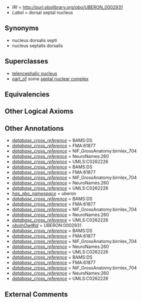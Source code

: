  * *IRI* = http://purl.obolibrary.org/obo/UBERON_0002931
 * *Label* = dorsal septal nucleus

## Synonyms

 * nucleus dorsalis septi
 * nucleus septalis dorsalis

## Superclasses

 * [telencephalic nucleus](../../UBERON/63/UBERON_0009663.md)
 * [part_of](../../BFO/50/BFO_0000050.md) some [septal nuclear complex](../../UBERON/63/UBERON_0002663.md)

## Equivalencies


## Other Logical Axioms


## Other Annotations

 * *[database_cross_reference](../../ef/oboInOwl#hasDbXref.md)* = BAMS:DS
 * *[database_cross_reference](../../ef/oboInOwl#hasDbXref.md)* = FMA:61877
 * *[database_cross_reference](../../ef/oboInOwl#hasDbXref.md)* = NIF_GrossAnatomy:birnlex_704
 * *[database_cross_reference](../../ef/oboInOwl#hasDbXref.md)* = NeuroNames:260
 * *[database_cross_reference](../../ef/oboInOwl#hasDbXref.md)* = UMLS:C0262226
 * *[database_cross_reference](../../ef/oboInOwl#hasDbXref.md)* = BAMS:DS
 * *[database_cross_reference](../../ef/oboInOwl#hasDbXref.md)* = FMA:61877
 * *[database_cross_reference](../../ef/oboInOwl#hasDbXref.md)* = NIF_GrossAnatomy:birnlex_704
 * *[database_cross_reference](../../ef/oboInOwl#hasDbXref.md)* = NeuroNames:260
 * *[database_cross_reference](../../ef/oboInOwl#hasDbXref.md)* = UMLS:C0262226
 * *[has_obo_namespace](../../ce/oboInOwl#hasOBONamespace.md)* = uberon
 * *[database_cross_reference](../../ef/oboInOwl#hasDbXref.md)* = BAMS:DS
 * *[database_cross_reference](../../ef/oboInOwl#hasDbXref.md)* = FMA:61877
 * *[database_cross_reference](../../ef/oboInOwl#hasDbXref.md)* = NIF_GrossAnatomy:birnlex_704
 * *[database_cross_reference](../../ef/oboInOwl#hasDbXref.md)* = NeuroNames:260
 * *[database_cross_reference](../../ef/oboInOwl#hasDbXref.md)* = UMLS:C0262226
 * *[oboInOwl#id](../../id/oboInOwl#id.md)* = UBERON:0002931
 * *[database_cross_reference](../../ef/oboInOwl#hasDbXref.md)* = BAMS:DS
 * *[database_cross_reference](../../ef/oboInOwl#hasDbXref.md)* = FMA:61877
 * *[database_cross_reference](../../ef/oboInOwl#hasDbXref.md)* = NIF_GrossAnatomy:birnlex_704
 * *[database_cross_reference](../../ef/oboInOwl#hasDbXref.md)* = NeuroNames:260
 * *[database_cross_reference](../../ef/oboInOwl#hasDbXref.md)* = UMLS:C0262226
 * *[database_cross_reference](../../ef/oboInOwl#hasDbXref.md)* = BAMS:DS
 * *[database_cross_reference](../../ef/oboInOwl#hasDbXref.md)* = FMA:61877
 * *[database_cross_reference](../../ef/oboInOwl#hasDbXref.md)* = NIF_GrossAnatomy:birnlex_704
 * *[database_cross_reference](../../ef/oboInOwl#hasDbXref.md)* = NeuroNames:260
 * *[database_cross_reference](../../ef/oboInOwl#hasDbXref.md)* = UMLS:C0262226

## External Comments


